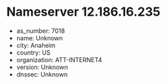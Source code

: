 # Nameserver 12.186.16.235

* as_number: 7018
* name: Unknown
* city: Anaheim
* country: US
* organization: ATT-INTERNET4
* version: Unknown
* dnssec: Unknown
